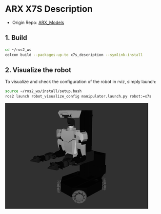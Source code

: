 # ARX X7S Description

* Origin Repo: [ARX_Models](https://github.com/ARXroboticsX/ARX_Model)

## 1. Build
```bash
cd ~/ros2_ws
colcon build --packages-up-to x7s_description --symlink-install
```

## 2. Visualize the robot

To visualize and check the configuration of the robot in rviz, simply launch:

```bash
source ~/ros2_ws/install/setup.bash
ros2 launch robot_visualize_config manipulator.launch.py robot:=x7s
```

![arx x7s](../../.images/arx_x7s.png)